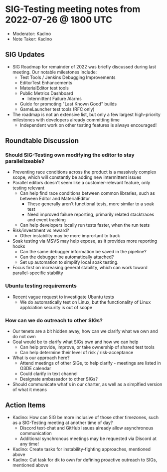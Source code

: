 # SIG-Testing meeting notes from 2022-07-26 @ 1800 UTC

* Moderator: Kadino
* Note Taker: Kadino

## SIG Updates

* SIG Roadmap for remainder of 2022 was briefly discussed during last meeting. Our notable milestones include:
  * Test Tools / Jenkins Debugging Improvements
  * EditorTest Enhancements
  * MaterialEditor test tools
  * Public Metrics Dashboard
    * Intermittent Failure Alarms
  * Guide for promoting "Last Known Good" builds
  * GameLauncher test tools (RFC only)
* The roadmap is not an extensive list, but only a few largest high-priority milestones with developers already committing time
  * Independent work on other testing features is always encouraged!

## Roundtable Discussion

### Should SIG-Testing own modifying the editor to stay parallelizeable?

* Preventing race conditions across the product is a massively complex scope, which will constantly be adding new intermittent issues
* Parallel editors doesn't seem like a customer-relevant feature, only testing relevant
  * Can help find race conditions between common libraries, such as between Editor and MaterialEditor
    * These generally aren't functional tests, more similar to a soak test
    * Need improved failure reporting, primarily related stacktraces and event tracking
  * Can help developers locally run tests faster, when the run tests
* Risk/investment vs reward?
  * Other instability may be more imprortant to track
* Soak testing via MSVS may help expose, as it provides more reporting hooks
  * Can the same debugger information be saved in the pipeline?
  * Can the debugger be automatically attached?
  * Set up automation to simplify local soak testing.
* Focus first on increasing general stability, which can work toward parallel-specific stability

### Ubuntu testing requirements

* Recent vague request to investigate Ubuntu tests
  * We do automatically test on Linux, but the functionality of Linux applciation security is out of scope

### How can we do outreach to other SIGs?

* Our tenets are a bit hidden away, how can we clarify what we own and do not own
* Goal would be to clarify what SIGs own and how we can help
  * Can help provide, improve, or take ownership of shared test tools
  * Can help determine their level of risk / risk-acceptance
* What is our approach here?
  * Attend meetings of other SIGs, to help clarify - meetings are listed in O3DE calendar
  * Could clarify in text channel
  * Designate ambassador to other SIGs?
* Should communicate what's in our charter, as well as a simplfied version of what it means

## Action Items

* Kadino: How can SIG be more inclusive of those other timezones, such as a SIG-Testing meeting at another time of day?
  * Discord text-chat and GitHub Issues already allow asynchronous communication
  * Additional synchronous meetings may be requested via Discord at any time!
* Kadino: Create tasks for instability-fighting approaches, mentioned above
* Kadino: Cut task for dk to own for defining proactive outreach to SIGs, mentioned above

